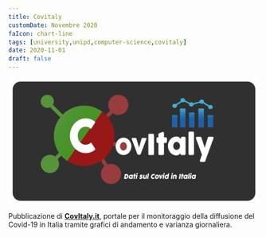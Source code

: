 ```yaml
---
title: Covitaly
customDate: Novembre 2020
faIcon: chart-line
tags: [university,unipd,computer-science,covitaly]
date: 2020-11-01
draft: false
---
```


![Covitaly](/images/portfolio/covitaly.png)

Pubblicazione di **[CovItaly.it](https://covitaly.it)**, portale per il monitoraggio della diffusione del Covid-19 in Italia tramite grafici di andamento e varianza giornaliera.
